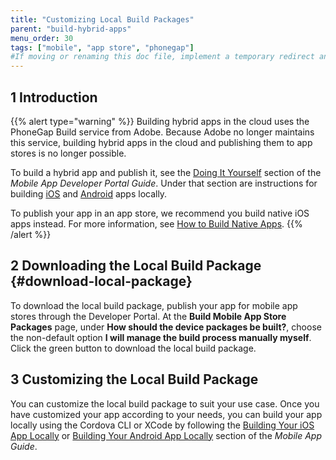 ```yaml
---
title: "Customizing Local Build Packages"
parent: "build-hybrid-apps"
menu_order: 30
tags: ["mobile", "app store", "phonegap"]
#If moving or renaming this doc file, implement a temporary redirect and let the respective team know they should update the URL in the product. See Mapping to Products for more details.
---
```


## 1 Introduction

{{% alert type="warning" %}}
Building hybrid apps in the cloud uses the PhoneGap Build service from Adobe. Because Adobe no longer maintains this service, building hybrid apps in the cloud and publishing them to app stores is no longer possible. 

To build a hybrid app and publish it, see the [Doing It Yourself](/developerportal/deploy/mobileapp#doing-it-yourself) section of the *Mobile App Developer Portal Guide*. Under that section are instructions for building [iOS](/developerportal/deploy/mobileapp#building-ios-locally) and [Android](/developerportal/deploy/mobileapp#buliding-android-locally) apps locally.

To publish your app in an app store, we recommend you build native iOS apps instead. For more information, see [How to Build Native Apps](/howto/mobile/build-native-apps).
{{% /alert %}}

## 2 Downloading the Local Build Package {#download-local-package}

To download the local build  package, publish your app for mobile app stores through the Developer Portal. At the **Build Mobile App Store Packages** page, under **How should the device packages be built?**, choose the non-default option **I will manage the build process manually myself**. Click the green button to download the local build package. 

## 3 Customizing the Local Build Package

You can customize the local build package to suit your use case. Once you have customized your app according to your needs, you can build your app locally using the Cordova CLI or XCode by following the [Building Your iOS App Locally](/developerportal/deploy/mobileapp#building-ios-locally) or [Building Your Android App Locally](/developerportal/deploy/mobileapp#buliding-android-locally) section of the *Mobile App Guide*. 
